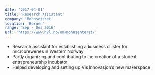 ```yaml
---
date: '2017-04-01'
title: 'Research Assistant'
company: 'Mohnseteret'
location: 'Bergen'
range: 'Sep - Des 2016'
url: 'https://www.hvl.no/om/mohnsenteret/'
---
```


- Research assistant for establishing a business cluster for microbreweries in Western Norway
- Partly organizing and contributing to the creation of a student entrepreneurship incubator
- Helped developing and setting up Vis Innovasjon's new makerspace
